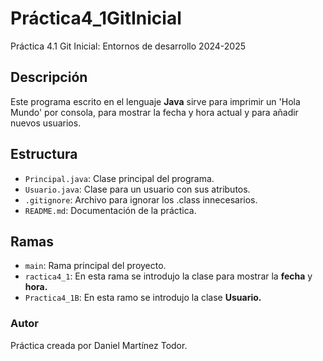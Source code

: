 # Práctica4_1GitInicial
Práctica 4.1 Git Inicial: Entornos de desarrollo 2024-2025
## Descripción
Este programa escrito en el lenguaje **Java** sirve para imprimir un 'Hola Mundo' por consola, para mostrar la fecha y hora actual y para añadir nuevos usuarios.

## Estructura
- `Principal.java`: Clase principal del programa.
- `Usuario.java`: Clase para un usuario con sus atributos.
- `.gitignore`: Archivo para ignorar los .class innecesarios.
- `README.md`: Documentación de la práctica.

## Ramas
- `main`: Rama principal del proyecto.
- `ractica4_1`: En esta rama se introdujo la clase para mostrar la **fecha** y **hora.**
- `Practica4_1B`: En esta ramo se introdujo la clase **Usuario.**

### Autor
Práctica creada por Daniel Martínez Todor.
